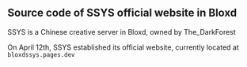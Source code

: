 ## Source code of SSYS official website in Bloxd

SSYS is a Chinese creative server in Bloxd, owned by The_DarkForest

On April 12th, SSYS established its official website, currently located at `bloxdssys.pages.dev`
